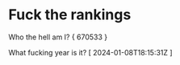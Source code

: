 # Fuck the rankings

Who the hell am I?
{ 670533 }

What fucking year is it?
[ 2024-01-08T18:15:31Z ]
